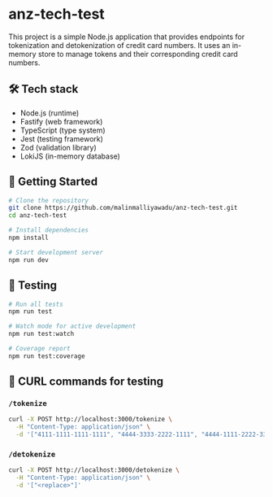 # anz-tech-test

This project is a simple Node.js application that provides endpoints for tokenization and detokenization of credit card numbers. It uses an in-memory store to manage tokens and their corresponding credit card numbers.

## 🛠️ Tech stack

- Node.js (runtime)
- Fastify (web framework)
- TypeScript (type system)
- Jest (testing framework)
- Zod (validation library)
- LokiJS (in-memory database)

## 🚀 Getting Started

```bash
# Clone the repository
git clone https://github.com/malinmalliyawadu/anz-tech-test.git
cd anz-tech-test

# Install dependencies
npm install

# Start development server
npm run dev
```

## 🧪 Testing

```bash
# Run all tests
npm run test

# Watch mode for active development
npm run test:watch

# Coverage report
npm run test:coverage
```

## 📡 CURL commands for testing

### `/tokenize`

```bash
curl -X POST http://localhost:3000/tokenize \
  -H "Content-Type: application/json" \
  -d '["4111-1111-1111-1111", "4444-3333-2222-1111", "4444-1111-2222-3333"]'
```

### `/detokenize`

```bash
curl -X POST http://localhost:3000/detokenize \
  -H "Content-Type: application/json" \
  -d '["<replace>"]'
```
